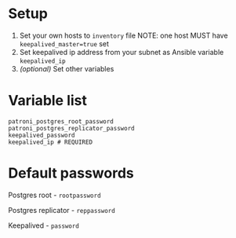 # Setup

1. Set your own hosts to `inventory` file
   NOTE: one host MUST have `keepalived_master=true` set
2. Set keepalived ip address from your subnet as Ansible variable `keepalived_ip`
3. *(optional)* Set other variables
# Variable list
```
patroni_postgres_root_password
patroni_postgres_replicator_password
keepalived_password
keepalived_ip # REQUIRED
```
# Default passwords
Postgres root - `rootpassword`

Postgres replicator - `reppassword`

Keepalived - `password`
